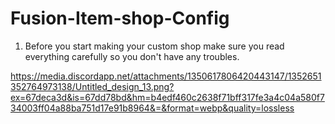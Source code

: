 # Fusion-Item-shop-Config  

1) Before you start making your custom shop make sure you read everything carefully so you don't have any troubles.

https://media.discordapp.net/attachments/1350617806420443147/1352651352764973138/Untitled_design_13.png?ex=67deca3d&is=67dd78bd&hm=b4edf460c2638f71bff317fe3a4c04a580f734003ff04a88ba751d17e91b8964&=&format=webp&quality=lossless
